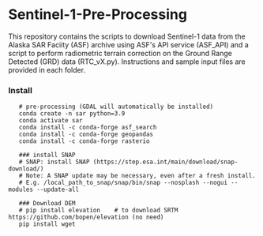 # Sentinel-1-Pre-Processing

This repository contains the scripts to download Sentinel-1 data from the Alaska SAR Faciity (ASF)
archive using ASF's API service (ASF_API) and a script to perform radiometric terrain correction on 
the Ground Range Detected (GRD) data (RTC_vX.py). Instructions and sample input files are provided in 
each folder. 


### Install 
```
   # pre-processing (GDAL will automatically be installed)
   conda create -n sar python=3.9
   conda activate sar
   conda install -c conda-forge asf_search
   conda install -c conda-forge geopandas   
   conda install -c conda-forge rasterio
   
   ### install SNAP
   # SNAP: install SNAP (https://step.esa.int/main/download/snap-download/)
   # Note: A SNAP update may be necessary, even after a fresh install. 
   # E.g. /local_path_to_snap/snap/bin/snap --nosplash --nogui --modules --update-all
   
   ### Download DEM 
   # pip install elevation    # to download SRTM https://github.com/bopen/elevation (no need)
   pip install wget  
   
```
